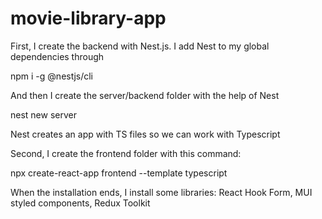 # movie-library-app

First, I create the backend with Nest.js. I add Nest to my global dependencies through

npm i -g @nestjs/cli

And then I create the server/backend folder with the help of Nest

nest new server

Nest creates an app with TS files so we can work with Typescript

Second, I create the frontend folder with this command:

npx create-react-app frontend --template typescript

When the installation ends, I install some libraries: React Hook Form, MUI styled components, Redux Toolkit